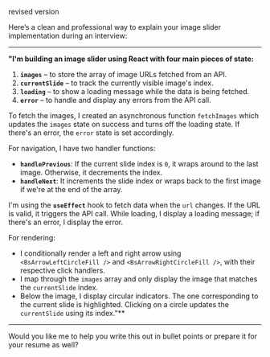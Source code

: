 <!-- i am trying to build a image slider with the details below,


i have 4 states one is for
- holding image url in an array(const [images, setImages] = useState([]);), 
- and for slides which current index we are visiting (  const [currentSlide, setCurrentSlide] = useState(0);
) 
- for error handling
- for fetching the api data with loading message(  const [loading, setLoading] = useState(false);
)


now we fectch the api using the function fetchImages, if we get the data we will setimages(data)
and make loading false,


and we havea  function for handleprevious where we check if currentslide is 0 then we will show image.length-1 index image,else currentslide-1

similarly for handleNext() {
    setCurrentSlide(currentSlide === images.length - 1 ? 0 : currentSlide + 1);
  }


we will use hook use effect with dependency array url
if url is not empty then fetchImages(url) will be called , then if loading we display div inside  saying loading ,  else error message wil be displayed,
 and after that we will display a image with mapping 
we will return a div with       <BsArrowLeftCircleFill/> with handleprevious event listner,  we will display a image looping inside a image array  {images && images.length
        ? images.map((imageItem, index) => (
            <img key={imageItem.id}
              alt={imageItem.download_url}
              src={imageItem.download_url}
              className={
                currentSlide === index
                  ? 'current-image'
                  : 'current-image hide-current-image'/>
}

similarly we render bsarrowrightcirclefill 
then we will render a circle indicators with imagesarray and show a circle with classname currentSlide === index
                    ? 'current-indicator'
                    : 'current-indicator inactive-indicator'

we will run onclickevent function when we click on that circle and set the currenntslide with onclicked index, -->




revised version 

Here’s a clean and professional way to explain your image slider implementation during an interview:

---

**"I'm building an image slider using React with four main pieces of state:**

1. **`images`** – to store the array of image URLs fetched from an API.
2. **`currentSlide`** – to track the currently visible image's index.
3. **`loading`** – to show a loading message while the data is being fetched.
4. **`error`** – to handle and display any errors from the API call.

To fetch the images, I created an asynchronous function `fetchImages` which updates the `images` state on success and turns off the loading state. If there's an error, the `error` state is set accordingly.

For navigation, I have two handler functions:

* **`handlePrevious`**: If the current slide index is `0`, it wraps around to the last image. Otherwise, it decrements the index.
* **`handleNext`**: It increments the slide index or wraps back to the first image if we're at the end of the array.

I'm using the **`useEffect`** hook to fetch data when the `url` changes. If the URL is valid, it triggers the API call. While loading, I display a loading message; if there's an error, I display the error.

For rendering:

* I conditionally render a left and right arrow using `<BsArrowLeftCircleFill />` and `<BsArrowRightCircleFill />`, with their respective click handlers.
* I map through the `images` array and only display the image that matches the `currentSlide` index.
* Below the image, I display circular indicators. The one corresponding to the current slide is highlighted. Clicking on a circle updates the `currentSlide` using its index."\*\*

---

Would you like me to help you write this out in bullet points or prepare it for your resume as well?

